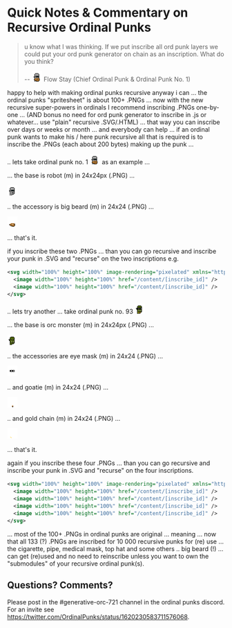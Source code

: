 #  Quick Notes & Commentary on Recursive Ordinal Punks


> u know what I was thinking. If we put inscribe all ord punk layers
>  we could put your ord punk generator on chain as an inscription.
> What do you think?
>
>  -- ![](i/1.png) Flow Stay (Chief Ordinal Punk & Ordinal Punk No. 1)


happy to help with making ordinal punks recursive anyway i can ...
the ordinal punks "spritesheet" is about 100+ .PNGs ... now with the new recursive super-powers in ordinals  I recommend inscribing .PNGs one-by-one ...   (AND bonus no need for ord punk generator to inscribe in .js or whatever... use "plain" recursive .SVG/.HTML)
... that way you can inscribe over days or weeks or month ... and everybody can help  ... if an ordinal punk wants to make his / here punk recursive all that is required is to inscribe the .PNGs (each about 200 bytes) making up the punk ...


.. lets take ordinal punk no. 1
![](i/1.png)
as an example ...

... the base is robot (m) in 24x24px (.PNG) ...

![](i/base-m/robotmale.png)

.. the accessory is big beard (m) in 24x24 (.PNG) ...

![](i/accessories-m/bigbeard.png)

... that's it.

if you inscribe these two .PNGs ... than you can go recursive and inscribe your punk in .SVG  and "recurse" on the two inscriptions e.g.


``` svg
<svg width="100%" height="100%" image-rendering="pixelated" xmlns="http://www.w3.org/2000/svg">
  <image width="100%" height="100%" href="/content/[inscribe_id]" />
  <image width="100%" height="100%" href="/content/[inscribe_id]" />
</svg>
```


.. lets try another ... take ordinal punk no. 93
![](i/93.png)

... the base is orc monster (m) in 24x24px (.PNG) ...

![](i/base-m/orcmale.png)

.. the accessories are eye mask (m) in 24x24 (.PNG) ...

![](i/accessories-m/eyemask.png)

.. and goatie (m) in 24x24 (.PNG) ...

![](i/accessories-m/goat.png)

.. and gold chain (m) in 24x24 (.PNG) ...

![](i/accessories-m/goldchain.png)

... that's it.

again if you inscribe these four .PNGs ... than you can go recursive and inscribe your punk in .SVG  and "recurse" on the four inscriptions.

``` svg
<svg width="100%" height="100%" image-rendering="pixelated" xmlns="http://www.w3.org/2000/svg">
  <image width="100%" height="100%" href="/content/[inscribe_id]" />
  <image width="100%" height="100%" href="/content/[inscribe_id]" />
  <image width="100%" height="100%" href="/content/[inscribe_id]" />
  <image width="100%" height="100%" href="/content/[inscribe_id]" />
</svg>
```



... most of the 100+ .PNGs in ordinal punks are original ... meaning ... now that all 133 (?) .PNGs are inscribed for 10 000 recursive punks for (re) use ...  the cigarette, pipe, medical mask, top hat and some others .. big beard (!) ... can get (re)used and no need to reinscribe unless you want to own the "submodules" of your recursive ordinal punk(s).







## Questions? Comments?

Please post in the #generative-orc-721 channel
in the ordinal punks discord.
For an invite
see <https://twitter.com/OrdinalPunks/status/1620230583711576068>.

